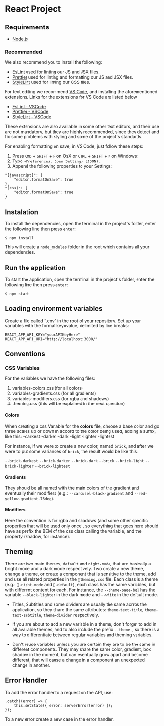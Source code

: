 React Project
===

## Requirements
- [Node.js](https://nodejs.org/en/download/)

### Recommended
We also recommend you to install the following:
- [EsLint](https://eslint.org/) used for linting our JS and JSX files.
- [Prettier](http://prettier.io/) used for linting and formatting our JS and JSX files.
- [StyleLint](https://stylelint.io/) used for linting our CSS files.

For text editing we recommend [VS Code](https://code.visualstudio.com/), and installing the aforementioned extensions. Links for the extensions for VS Code are listed below.
- [EsLint - VSCode](https://marketplace.visualstudio.com/items?itemName=dbaeumer.vscode-eslint) 
- [Prettier - VSCode](https://marketplace.visualstudio.com/items?itemName=esbenp.prettier-vscode)
- [StyleLint - VSCode](https://marketplace.visualstudio.com/items?itemName=shinnn.stylelint)

These extensions are also available in some other text editors, and their use are not mandatory, but they are highly recommended, since they detect and fix some problems with styling and some of the project's standards.

For enabling formatting on save, in VS Code, just follow these steps:
1. Press ```CMD``` + ```SHIFT``` + ```P``` on OsX or  ```CTRL``` + ```SHIFT``` + ```P``` on Windows;
2. Type ```>Preferences: Open Settings (JSON)```;
3. Append the following properties to your Settings:    
  ```
  "[javascript]": {
      "editor.formatOnSave": true
  },
  "[css]": {
      "editor.formatOnSave": true
  }
  ```

## Instalation
To install the dependencies, open the terminal in the project's folder, enter the following line then press `enter`:

```
$ npm install
```

This will create a `node_modules` folder in the root which contains all your dependencies.

## Run the application
To start the application, open the terminal in the project's folder, enter the following line then press `enter`:

```
$ npm start
```
## Loading environment variables
Create a file called “.env” in the root of your repository.
Set up your variables with the format key=value, delimited by line breaks:
```
REACT_APP_API_KEY="yourAPIKeyHere"
REACT_APP_API_URI="http://localhost:3000/"
```

## Conventions

### CSS Variables

For the variables we have the following files:
1. variables-colors.css (for all colors)
2. variables-gradients.css (for all gradients)
3. variables-modifiers.css (for rgba and shadows)
4. theming.css (this will be explained in the next question)

#### Colors
When creating a css Variable for the **colors** file, choose a base color and go three scales up or down in accord to the color being used, adding a suffix, like this:
-darkest
-darker
-dark
-light
-lighter
-lightest

For instance, if we were to create a new color, named `brick`, and after we were to put some variances of `brick`, the result would be like this:

`--brick-darkest`
`--brick-darker`
`--brick-dark`
`--brick`
`--brick-light`
`--brick-lighter`
`--brick-lightest`

#### Gradients
They should be all named with the main colors of the gradient and eventually their modifiers (e.g.: `--carousel-black-gradient` and `--red-yellow-gradient-76deg`).

#### Modifiers

Here the convention is for rgba and shadows (and some other specific properties that will be used only once), so everything that goes here should have as prefix the BEM of the css class calling the variable, and the property (shadow, for instance).

## Theming
There are two main themes, `default` and `night-mode`, that are basically a bright mode and a dark mode respectively. Two create a new theme, change a theme, or create a component that is sensitive to the theme, add and use all related properties in the `theming.css` file. Each class is a theme (e.g.: `.night-mode` and `.default`), each class has the same variables, but with different content for each. For instance, the `--theme-page-bg` has the variable `--black-lighter` in the dark mode and `--white` in the default mode.

* Titles, Subtitles and some dividers are usually the same acrros the application, so they share the same attributes: `theme-text-title`, `theme-text-subtitle`, `theme-divider` respectively.

* If you are about to add a new variable in a theme, don't forget to add in all available themes, and to also include the prefix `--theme-`, so there is a way to differentiate between regular variables and theming variables.

* Don't reuse variables unless you are certain they are to be the same in different components. They may share the same color, gradient, box shadow in the moment, but can eventually grow apart and become different, that will cause a change in a component an unexpected change in another. 

## Error Handler
To add the error handler to a request on the API, use:
```
.catch((error) => {
    this.setState({ error: serverError(error) });
});
```
To a new error create a new case in the error handler.
